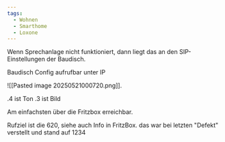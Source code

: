 ```yaml
---
tags:
  - Wohnen
  - Smarthome
  - Loxone
---
```



Wenn Sprechanlage nicht funktioniert, dann liegt das an den SIP-Einstellungen der Baudisch.

Baudisch Config aufrufbar unter IP

![[Pasted image 20250521000720.png]].

.4 ist Ton
.3 ist Bild

Am einfachsten über die Fritzbox erreichbar.

Rufziel ist die 620, siehe auch Info in FritzBox. das war bei letzten "Defekt" verstellt und stand auf 1234